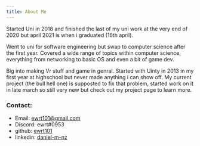 ```yaml
---
title: About Me
---
```


Started Uni in 2018 and finished the last of my uni work at the very end of 2020 but april 2021 is when i graduated (16th april).

Went to uni for software engineering but swap to computer science after the first year. Covered a wide range of topics within computer science, everything from networking to basic OS and even a bit of game dev.

Big into making Vr stuff and game in genral. Started with Uinty in 2013 in my first year at highschool but never made anything i can show off. My current project (the bull hell one) is supposted to fix that problem, started work on it in late march so still very new but check out my project page to learn more.


### Contact:
- Email: ewrt101@gmail.com
- Discord: ewrt#0953
- github: [ewrt101](https://github.com/ewrt101)
- linkedin: [daniel-m-nz](https://www.linkedin.com/in/daniel-m-nz/)


